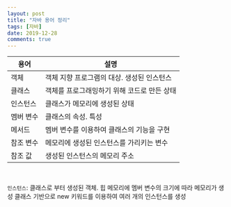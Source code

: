 ```yaml
---
layout: post
title: "자바 용어 정리"
tags: [자바]
date: 2019-12-28
comments: true
---
```



**용어** | **설명**
---|---
객체|객체 지향 프로그램의 대상. 생성된 인스턴스
클래스|객체를 프로그래밍하기 위해 코드로 만든 상태
인스턴스|클래스가 메모리에 생성된 상태
멤버 변수|클래스의 속성. 특성
메서드|멤버 변수를 이용하여 클래스의 기능을 구현
참조 변수|메모리에 생성된 인스턴스를 가리키는 변수
참조 값|생성된 인스턴스의 메모리 주소

<br>

`인스턴스`: 클래스로 부터 생성된 객체. 힙 메모리에 멤버 변수의 크기에 따라 메모리가 생성
  클래스 기반으로 new 키워드를 이용하여 여러 개의 인스턴스를 생성

